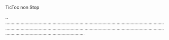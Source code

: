 TicToc non Stop

..
......................................................................................................................................................................................................................................................................................................................